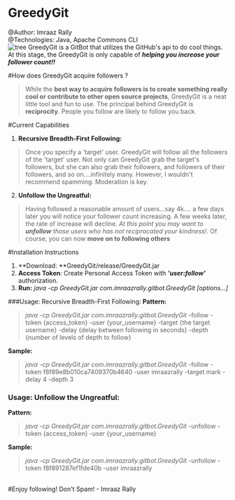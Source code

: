 # GreedyGit 

@Author: Imraaz Rally<br>
@Technologies: Java, Apache Commons CLI<br>
![tree](http://www.eps-egypt.com/images/structure-icon.gif)
GreedyGit is a GitBot that utilizes the GitHub's api to do cool things. 
At this stage, the GreedyGit is only capable of **_helping you increase your follower count!!_** 

#How does GreedyGit acquire followers ?
>While the **best way to acquire followers is to create something really cool or contribute to other open source projects**, GreedyGit is a neat little tool and fun to use. The principal behind GreedyGit is **reciprocity**. People you follow are likely to follow you back. 

#Current Capabilities

1. **Recursive Breadth-First Following:** 
>Once you specify a 'target' user. GreedyGit will follow all the followers of the 'target' user. Not only can GreedyGit grab the target's followers, but she can also grab their followers, and followers of their followers, and so on....infinitely many. However, I wouldn't recommend spamming. Moderation is key.

2. **Unfollow the Ungreatful:**
>Having followed a reasonable amount of users...say 4k.... a few days later you will notice your follower count increasing. A few weeks later, the rate of increase will decline. *At this point you may want to **unfollow** those users who has not reciprocated your kindness!.* Of course, you can now **move on to following others** 


#Installation Instructions
1. **Download: **GreedyGit/release/GreedyGit.jar
2. **Access Token**: Create Personal Access Token with **_'user:follow'_** authorization. 
2. **Run:** *java -cp GreedyGit.jar com.imraazrally.gitbot.GreedyGit [options...]*

###Usage: Recursive Breadth-First Following:
**Pattern:** <br>
>*java -cp GreedyGit.jar com.imraazrally.gitbot.GreedyGit* -follow -token {access_token} -user {your_username} -target {the target username} -delay {delay between following in seconds} -depth {number of levels of depth to follow}


**Sample:**<br>
>*java -cp GreedyGit.jar com.imraazrally.gitbot.GreedyGit* -follow -token f8f89e8b010ca7409370b4640 -user imraazrally -target mark -delay 4 -depth 3



### Usage: Unfollow the Ungreatful:
**Pattern:** <br>
>*java -cp GreedyGit.jar com.imraazrally.gitbot.GreedyGit* -unfollow -token {access_token} -user {your_username} 

**Sample:**<br>
>*java -cp GreedyGit.jar com.imraazrally.gitbot.GreedyGit* -unfollow -token f8f891287ef1fde40b -user imraazrally

<br>
#Enjoy following! Don't Spam! - Imraaz Rally<br>

